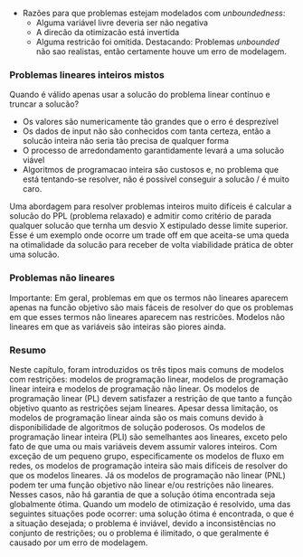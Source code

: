 * Razões para que problemas estejam modelados com *unboundedness*:
	* Alguma variável livre deveria ser não negativa
	* A direcão da otimizacão está invertida
	* Alguma restricão foi omitida.
Destacando: Problemas *unbounded* não sao realistas, então certamente houve um erro de modelagem.

### Problemas lineares inteiros mistos
Quando é válido apenas usar a solucão do problema linear contínuo e truncar a solucão?
* Os valores são numericamente tão grandes que o erro é desprezível
* Os dados de input não são conhecidos com tanta certeza, então a solucão inteira não seria tão precisa de qualquer forma
* O processo de arredondamento garantidamente levará a uma solucão viável
* Algoritmos de programacao inteira são custosos e, no problema que está tentando-se resolver, não é possível conseguir a solucão / é muito caro.

Uma abordagem para resolver problemas inteiros muito difíceis é calcular a solucão do PPL (problema relaxado) e admitir como critério de parada qualquer solucão que ternha um desvio X estipulado desse limite superior. Esse é um exemplo onde ocorre um trade off em que aceita-se uma queda na otimalidade da solucão para receber de volta viabilidade prática de obter uma solucão.

### Problemas não lineares
Importante: Em geral, problemas em que os termos não lineares aparecem apenas na funcão objetivo são mais fáceis de resolver do que os problemas em que esses termos não lineares aparecem nas restricões. Modelos não lineares em que as variáveis são inteiras são piores ainda.


### Resumo

Neste capítulo, foram introduzidos os três tipos mais comuns de modelos com restrições: modelos de programação linear, modelos de programação linear inteira e modelos de programação não linear. Os modelos de programação linear (PL) devem satisfazer a restrição de que tanto a função objetivo quanto as restrições sejam lineares. Apesar dessa limitação, os modelos de programação linear ainda são os mais comuns devido à disponibilidade de algoritmos de solução poderosos. Os modelos de programação linear inteira (PLI) são semelhantes aos lineares, exceto pelo fato de que uma ou mais variáveis devem assumir valores inteiros. Com exceção de um pequeno grupo, especificamente os modelos de fluxo em redes, os modelos de programação inteira são mais difíceis de resolver do que os modelos lineares. Já os modelos de programação não linear (PNL) podem ter uma função objetivo não linear e/ou restrições não lineares. Nesses casos, não há garantia de que a solução ótima encontrada seja globalmente ótima. Quando um modelo de otimização é resolvido, uma das seguintes situações pode ocorrer: uma solução ótima é encontrada, o que é a situação desejada; o problema é inviável, devido a inconsistências no conjunto de restrições; ou o problema é ilimitado, o que geralmente é causado por um erro de modelagem.